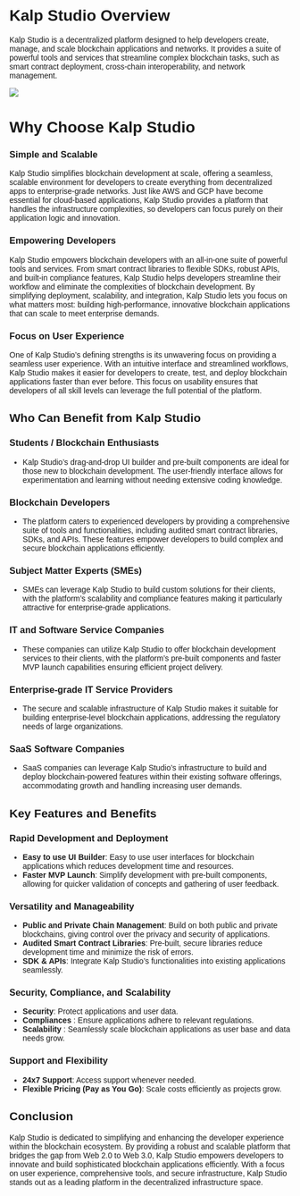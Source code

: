 <style>  body { font-family: "Source Sans 3", sans-serif!important; }</style>

<link  href="https://fonts.googleapis.com/css2?family=Source+Sans+3:ital,wght@0,200..900;1,200..900&display=swap"  rel="stylesheet">  <link  rel="stylesheet"  href="https://fonts.googleapis.com/icon?family=Material+Icons">

# Kalp Studio Overview

Kalp Studio is a decentralized platform designed to help developers create, manage, and scale blockchain applications and networks. It provides a suite of powerful tools and services that streamline complex blockchain tasks, such as smart contract deployment, cross-chain interoperability, and network management.




![](https://docs.kalp.studio/~gitbook/image?url=https%3A%2F%2F1148605496-files.gitbook.io%2F%7E%2Ffiles%2Fv0%2Fb%2Fgitbook-x-prod.appspot.com%2Fo%2Fspaces%252F4gkv2XhY4CmWY6Vp0djW%252Fuploads%252FRd0EEpMxajmh6XPrOkrn%252Fimage.png%3Falt%3Dmedia%26token%3D09ff1d1b-25b1-4a1b-a520-a5e57887447f&width=768&dpr=4&quality=100&sign=4f21876f&sv=1)

# Why Choose Kalp Studio

### Simple and Scalable

Kalp Studio simplifies blockchain development at scale, offering a seamless, scalable environment for developers to create everything from decentralized apps to enterprise-grade networks. Just like AWS and GCP have become essential for cloud-based applications, Kalp Studio provides a platform that handles the infrastructure complexities, so developers can focus purely on their application logic and innovation.

### Empowering Developers

Kalp Studio empowers blockchain developers with an all-in-one suite of powerful tools and services. From smart contract libraries to flexible SDKs, robust APIs, and built-in compliance features, Kalp Studio helps developers streamline their workflow and eliminate the complexities of blockchain development. By simplifying deployment, scalability, and integration, Kalp Studio lets you focus on what matters most: building high-performance, innovative blockchain applications that can scale to meet enterprise demands.

### Focus on User Experience

One of Kalp Studio’s defining strengths is its unwavering focus on providing a seamless user experience. With an intuitive interface and streamlined workflows, Kalp Studio makes it easier for developers to create, test, and deploy blockchain applications faster than ever before. This focus on usability ensures that developers of all skill levels can leverage the full potential of the platform.


## Who Can Benefit from Kalp Studio

### Students / Blockchain Enthusiasts

- Kalp Studio’s drag-and-drop UI builder and pre-built components are ideal for those new to blockchain development. The user-friendly interface allows for experimentation and learning without needing extensive coding knowledge.

### Blockchain Developers

- The platform caters to experienced developers by providing a comprehensive suite of tools and functionalities, including audited smart contract libraries, SDKs, and APIs. These features empower developers to build complex and secure blockchain applications efficiently.

### Subject Matter Experts (SMEs)

- SMEs can leverage Kalp Studio to build custom solutions for their clients, with the platform’s scalability and compliance features making it particularly attractive for enterprise-grade applications.

### IT and Software Service Companies

- These companies can utilize Kalp Studio to offer blockchain development services to their clients, with the platform’s pre-built components and faster MVP launch capabilities ensuring efficient project delivery.

### Enterprise-grade IT Service Providers

- The secure and scalable infrastructure of Kalp Studio makes it suitable for building enterprise-level blockchain applications, addressing the regulatory needs of large organizations.

### SaaS Software Companies 

- SaaS companies can leverage Kalp Studio’s infrastructure to build and deploy blockchain-powered features within their existing software offerings, accommodating growth and handling increasing user demands.

## Key Features and Benefits

### Rapid Development and Deployment

- **Easy to use UI Builder**: Easy to use user interfaces for blockchain applications which reduces development time and resources.
- **Faster MVP Launch**: Simplify development with pre-built components, allowing for quicker validation of concepts and gathering of user feedback.

### Versatility and Manageability

- **Public and Private Chain Management**: Build on both public and private blockchains, giving control over the privacy and security of applications.
- **Audited Smart Contract Libraries**: Pre-built, secure libraries reduce development time and minimize the risk of errors.
- **SDK & APIs**: Integrate Kalp Studio’s functionalities into existing applications seamlessly.

### Security, Compliance, and Scalability

- **Security**: Protect applications and user data.
- **Compliances** : Ensure applications adhere to relevant regulations.
- **Scalability** : Seamlessly scale blockchain applications as user base and data needs grow.

### Support and Flexibility
- **24x7 Support**: Access support whenever needed.
- **Flexible Pricing (Pay as You Go)**: Scale costs efficiently as projects grow.

## Conclusion

Kalp Studio is dedicated to simplifying and enhancing the developer experience within the blockchain ecosystem. By providing a robust and scalable platform that bridges the gap from Web 2.0 to Web 3.0, Kalp Studio empowers developers to innovate and build sophisticated blockchain applications efficiently. With a focus on user experience, comprehensive tools, and secure infrastructure, Kalp Studio stands out as a leading platform in the decentralized infrastructure space.